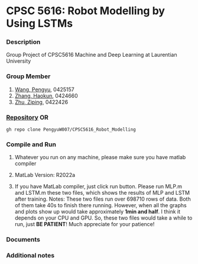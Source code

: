 # **CPSC 5616**: Robot Modelling by Using LSTMs

### Description
Group Project of CPSC5616 Machine and Deep Learning at Laurentian University

### Group Member
1. [Wang, Pengyu](https://github.com/PengyuW007), 0425157
2. [Zhang, Haokun](https://github.com/haokunzhang), 0424660
3. [Zhu, Ziping](https://github.com/0v0-QAQ), 0422426

### [Repository](https://github.com/PengyuW007/CPSC5616_Robot_Modelling.git) OR	

	gh repo clone PengyuW007/CPSC5616_Robot_Modelling

### Compile and Run
1. Whatever you run on any machine, please make sure you have matlab compiler

2. MatLab Version: R2022a

3. If you have MatLab compiler, just click run button. Please run MLP.m and LSTM.m 
these two files, which shows the results of MLP and LSTM after training.
Notes: These two files run over 698710 rows of data. Both of them take 40s to finish there running.
However, when all the graphs and plots show up would take approximately **1min and half**. I think it depends on 
your CPU and GPU. So, these two files would take a while to run, just **BE PATIENT**! Much appreciate for your patience!

### Documents

### Additional notes